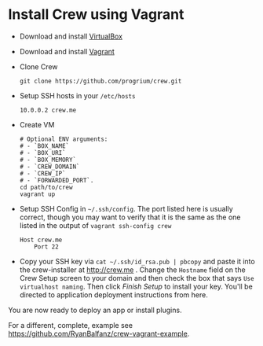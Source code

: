 # Install Crew using Vagrant

- Download and install [VirtualBox](https://www.virtualbox.org/wiki/Downloads)
- Download and install [Vagrant](http://www.vagrantup.com/downloads.html)
- Clone Crew

    ```
    git clone https://github.com/progrium/crew.git
    ```

- Setup SSH hosts in your `/etc/hosts`

    ```
    10.0.0.2 crew.me
    ```

- Create VM
    ```
    # Optional ENV arguments:
    # - `BOX_NAME`
    # - `BOX_URI`
    # - `BOX_MEMORY`
    # - `CREW_DOMAIN`
    # - `CREW_IP`
    # - `FORWARDED_PORT`.
    cd path/to/crew
    vagrant up
    ```
- Setup SSH Config in `~/.ssh/config`. The port listed here is usually correct, though you may want to verify that it is the same as the one listed in the output of `vagrant ssh-config crew`

    ```
    Host crew.me
        Port 22
    ```

- Copy your SSH key via `cat ~/.ssh/id_rsa.pub | pbcopy` and paste it into the crew-installer at http://crew.me . Change the `Hostname` field on the Crew Setup screen to your domain and then check the box that says `Use virtualhost naming`. Then click *Finish Setup* to install your key. You'll be directed to application deployment instructions from here.

You are now ready to deploy an app or install plugins.

For a different, complete, example see https://github.com/RyanBalfanz/crew-vagrant-example.
